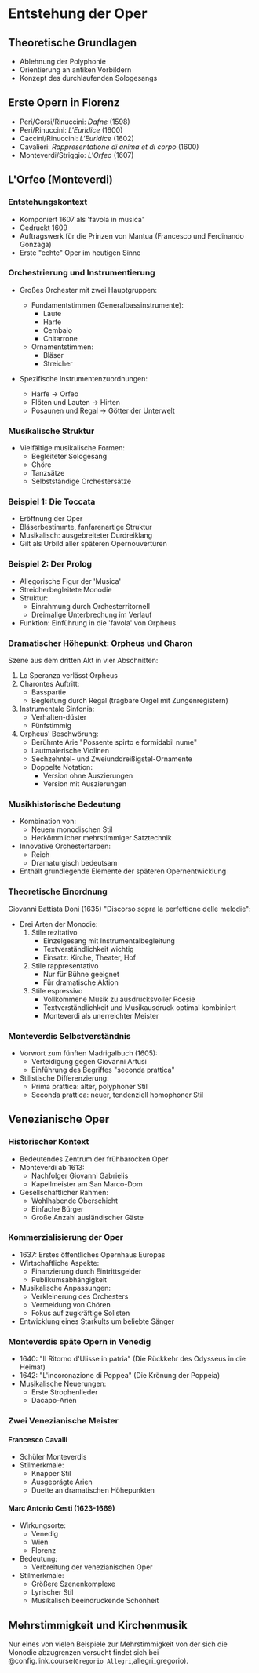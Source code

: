 <!--
author: Dennis Ried
email: dennis.ried@musikwiss.uni-halle.de
version: 1.0.0
language: de
narrator: Deutsch Female
import: ../config.md
tags: oper, gattung, barock
-->

# Entstehung der Oper

## Theoretische Grundlagen
* Ablehnung der Polyphonie
* Orientierung an antiken Vorbildern
* Konzept des durchlaufenden Sologesangs

## Erste Opern in Florenz

  * Peri/Corsi/Rinuccini: _Dafne_ (1598)
  * Peri/Rinuccini: _L'Euridice_ (1600)
  * Caccini/Rinuccini: _L'Euridice_ (1602)
  * Cavalieri: _Rappresentatione di anima et di corpo_ (1600)
  * Monteverdi/Striggio: _L'Orfeo_ (1607)


## L'Orfeo (Monteverdi)

### Entstehungskontext

* Komponiert 1607 als 'favola in musica'
* Gedruckt 1609
* Auftragswerk für die Prinzen von Mantua (Francesco und Ferdinando Gonzaga)
* Erste "echte" Oper im heutigen Sinne

### Orchestrierung und Instrumentierung

* Großes Orchester mit zwei Hauptgruppen:
  * Fundamentstimmen (Generalbassinstrumente):
    * Laute
    * Harfe
    * Cembalo
    * Chitarrone
  * Ornamentstimmen:
    * Bläser
    * Streicher

* Spezifische Instrumentenzuordnungen:
  * Harfe → Orfeo
  * Flöten und Lauten → Hirten
  * Posaunen und Regal → Götter der Unterwelt

### Musikalische Struktur

* Vielfältige musikalische Formen:
  * Begleiteter Sologesang
  * Chöre
  * Tanzsätze
  * Selbstständige Orchestersätze

### Beispiel 1: Die Toccata

* Eröffnung der Oper
* Bläserbestimmte, fanfarenartige Struktur
* Musikalisch: ausgebreiteter Durdreiklang
* Gilt als Urbild aller späteren Opernouvertüren

### Beispiel 2: Der Prolog

* Allegorische Figur der 'Musica'
* Streicherbegleitete Monodie
* Struktur:
  * Einrahmung durch Orchesterritornell
  * Dreimalige Unterbrechung im Verlauf
* Funktion: Einführung in die 'favola' von Orpheus

### Dramatischer Höhepunkt: Orpheus und Charon

Szene aus dem dritten Akt in vier Abschnitten:

1. La Speranza verlässt Orpheus
2. Charontes Auftritt:
   * Basspartie
   * Begleitung durch Regal (tragbare Orgel mit Zungenregistern)
3. Instrumentale Sinfonia:
   * Verhalten-düster
   * Fünfstimmig
4. Orpheus' Beschwörung:
   * Berühmte Arie "Possente spirto e formidabil nume"
   * Lautmalerische Violinen
   * Sechzehntel- und Zweiunddreißigstel-Ornamente
   * Doppelte Notation:
     * Version ohne Auszierungen
     * Version mit Auszierungen

### Musikhistorische Bedeutung

* Kombination von:
  * Neuem monodischen Stil
  * Herkömmlicher mehrstimmiger Satztechnik
* Innovative Orchesterfarben:
  * Reich
  * Dramaturgisch bedeutsam
* Enthält grundlegende Elemente der späteren Opernentwicklung

### Theoretische Einordnung

Giovanni Battista Doni (1635) "Discorso sopra la perfettione delle melodie":

* Drei Arten der Monodie:
  1. Stile rezitativo
     * Einzelgesang mit Instrumentalbegleitung
     * Textverständlichkeit wichtig
     * Einsatz: Kirche, Theater, Hof
  2. Stile rappresentativo
     * Nur für Bühne geeignet
     * Für dramatische Aktion
  3. Stile espressivo
     * Vollkommene Musik zu ausdrucksvoller Poesie
     * Textverständlichkeit und Musikausdruck optimal kombiniert
     * Monteverdi als unerreichter Meister

### Monteverdis Selbstverständnis

* Vorwort zum fünften Madrigalbuch (1605):
  * Verteidigung gegen Giovanni Artusi
  * Einführung des Begriffes "seconda prattica"
* Stilistische Differenzierung:
  * Prima prattica: alter, polyphoner Stil
  * Seconda prattica: neuer, tendenziell homophoner Stil

## Venezianische Oper

### Historischer Kontext

* Bedeutendes Zentrum der frühbarocken Oper
* Monteverdi ab 1613:
  * Nachfolger Giovanni Gabrielis
  * Kapellmeister am San Marco-Dom
* Gesellschaftlicher Rahmen:
  * Wohlhabende Oberschicht
  * Einfache Bürger
  * Große Anzahl ausländischer Gäste

### Kommerzialisierung der Oper

* 1637: Erstes öffentliches Opernhaus Europas
* Wirtschaftliche Aspekte:
  * Finanzierung durch Eintrittsgelder
  * Publikumsabhängigkeit
* Musikalische Anpassungen:
  * Verkleinerung des Orchesters
  * Vermeidung von Chören
  * Fokus auf zugkräftige Solisten
* Entwicklung eines Starkults um beliebte Sänger

### Monteverdis späte Opern in Venedig

* 1640: "Il Ritorno d'Ulisse in patria" (Die Rückkehr des Odysseus in die Heimat)
* 1642: "L'incoronazione di Poppea" (Die Krönung der Poppeia)
* Musikalische Neuerungen:
  * Erste Strophenlieder
  * Dacapo-Arien

### Zwei Venezianische Meister

#### Francesco Cavalli
* Schüler Monteverdis
* Stilmerkmale:
  * Knapper Stil
  * Ausgeprägte Arien
  * Duette an dramatischen Höhepunkten

#### Marc Antonio Cesti (1623-1669)
* Wirkungsorte:
  * Venedig
  * Wien
  * Florenz
* Bedeutung:
  * Verbreitung der venezianischen Oper
* Stilmerkmale:
  * Größere Szenenkomplexe
  * Lyrischer Stil
  * Musikalisch beeindruckende Schönheit

## Mehrstimmigkeit und Kirchenmusik

Nur eines von vielen Beispiele zur Mehrstimmigkeit von der sich die Monodie abzugrenzen versucht findet sich bei @config.link.course(`Gregorio Allegri`,allegri_gregorio).